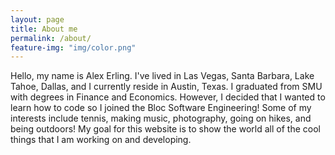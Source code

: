 ```yaml
---
layout: page
title: About me
permalink: /about/
feature-img: "img/color.png"
---
```


Hello, my name is Alex Erling. I've lived in Las Vegas, Santa Barbara, Lake Tahoe, Dallas, and I currently reside in Austin, Texas. I graduated from SMU with degrees in Finance and Economics. However, I decided that I wanted to learn how to code so I joined the Bloc Software Engineering! Some of my interests include tennis, making music, photography, going on hikes, and being outdoors! My goal for this website is to show the world all of the cool things that I am working on and developing.

